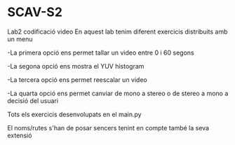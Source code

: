 # SCAV-S2
 Lab2 codificació video
 En aquest lab tenim diferent exercicis distribuits amb un menu
 
 -La primera opció ens permet tallar un video entre 0 i 60 segons
 
 -La segona opció ens mostra el YUV histogram
 
 -La tercera opció ens permet reescalar un video
 
 -La quarta opció ens permet canviar de mono a stereo o de stereo a mono a decisió del usuari
 
 Tots els exercicis desenvolupats en el main.py
 
 El noms/rutes s'han de posar sencers tenint en compte també la seva extensió
